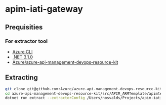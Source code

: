 # apim-iati-gateway

## Prequisities

### For extractor tool

- [Azure CLI](https://docs.microsoft.com/en-us/dotnet/azure/install-azure-cli)
- [.NET 3.1.0](https://docs.microsoft.com/en-us/dotnet/core/install/)
- [Azure/azure-api-management-devops-resource-kit](https://github.com/Azure/azure-api-management-devops-resource-kit)

## Extracting

```bash
git clone git@github.com:Azure/azure-api-management-devops-resource-kit.git
cd azure-api-management-devops-resource-kit/src/APIM_ARMTemplate/apimtemplate
dotnet run extract --extractorConfig /Users/nosvalds/Projects/apim-iati-gateway/extraction_templates/devToRepo.json
```
